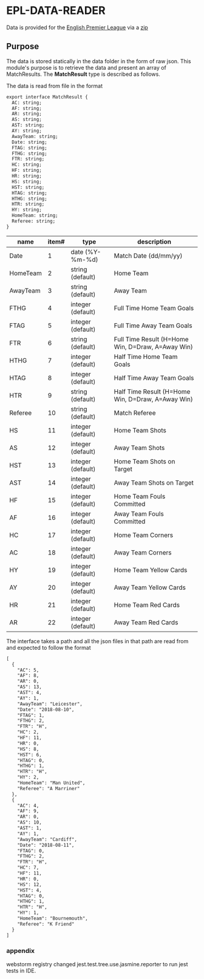 # EPL-DATA-READER

Data is provided for the [English Premier League](http://www.football-data.co.uk/) via a [zip](https://datahub.io/sports-data/english-premier-league#data)

## Purpose
The data is stored statically in the data folder in the form of raw json. This module's 
purpose is to retrieve the data and present an array of MatchResults. The **MatchResult**
type is described as follows.


The data is read from file in the format 

```markdown
export interface MatchResult {
  AC: string;
  AF: string;
  AR: string;
  AS: string;
  AST: string;
  AY: string;
  AwayTeam: string;
  Date: string;
  FTAG: string;
  FTHG: string;
  FTR: string;
  HC: string;
  HF: string;
  HR: string;
  HS: string;
  HST: string;
  HTAG: string;
  HTHG: string;
  HTR: string;
  HY: string;
  HomeTeam: string;
  Referee: string;
}
```

| name | item# | type | description |
|------|-------|------|-------------|
| Date	|1 |	date (%Y-%m-%d)	| Match Date (dd/mm/yy) |
| HomeTeam	| 2 |	string (default)| 	Home Team |
AwayTeam	| 3 |	string (default)| 	Away Team |
FTHG	| 4 |	integer (default)| 	Full Time Home Team Goals |
FTAG	| 5 |	integer (default)| 	Full Time Away Team Goals |
FTR	| 6 |	string (default)| 	Full Time Result (H=Home Win, D=Draw, A=Away Win) |
HTHG	| 7 |	integer (default)| 	Half Time Home Team Goals |
HTAG	| 8 |	integer (default)| 	Half Time Away Team Goals |
HTR	| 9 |	string (default)| 	Half Time Result (H=Home Win, D=Draw, A=Away Win) |
Referee	| 10 |	string (default)| 	Match Referee |
HS	| 11 |	integer (default)| 	Home Team Shots |
AS	| 12 |	integer (default)| 	Away Team Shots |
HST	|13 |	integer (default)| 	Home Team Shots on Target |
AST	| 14 |	integer (default)| 	Away Team Shots on Target |
HF	| 15 |	integer (default)| 	Home Team Fouls Committed |
AF	| 16 |	integer (default)| 	Away Team Fouls Committed |
HC	| 17 |	integer (default)| 	Home Team Corners |
AC	| 18 |	integer (default)| 	Away Team Corners |
HY	| 19 |	integer (default)| 	Home Team Yellow Cards |
AY	| 20 |	integer (default)| 	Away Team Yellow Cards |
HR	| 21 |	integer (default)| 	Home Team Red Cards |
AR	| 22 |	integer (default)| 	Away Team Red Cards |



The interface takes a path and all the json files in that path are read from and expected to follow the format

```markdown
[
  {
    "AC": 5,
    "AF": 8,
    "AR": 0,
    "AS": 13,
    "AST": 4,
    "AY": 1,
    "AwayTeam": "Leicester",
    "Date": "2018-08-10",
    "FTAG": 1,
    "FTHG": 2,
    "FTR": "H",
    "HC": 2,
    "HF": 11,
    "HR": 0,
    "HS": 8,
    "HST": 6,
    "HTAG": 0,
    "HTHG": 1,
    "HTR": "H",
    "HY": 2,
    "HomeTeam": "Man United",
    "Referee": "A Marriner"
  },
  {
    "AC": 4,
    "AF": 9,
    "AR": 0,
    "AS": 10,
    "AST": 1,
    "AY": 1,
    "AwayTeam": "Cardiff",
    "Date": "2018-08-11",
    "FTAG": 0,
    "FTHG": 2,
    "FTR": "H",
    "HC": 7,
    "HF": 11,
    "HR": 0,
    "HS": 12,
    "HST": 4,
    "HTAG": 0,
    "HTHG": 1,
    "HTR": "H",
    "HY": 1,
    "HomeTeam": "Bournemouth",
    "Referee": "K Friend"
  }
]

```


### appendix

webstorm registry changed jest.test.tree.use.jasmine.reporter to run
jest tests in IDE.
